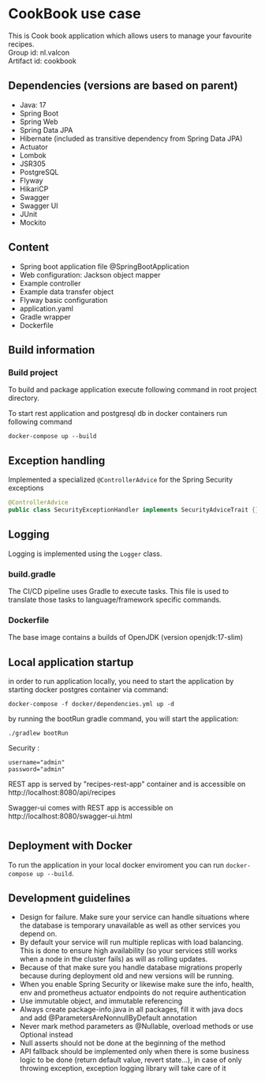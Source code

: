 # CookBook use case

This is Cook book application which allows users to manage your favourite recipes.  
Group id: nl.valcon <br/>
Artifact id: cookbook

## Dependencies (versions are based on parent)
- Java: 17
- Spring Boot
- Spring Web
- Spring Data JPA
- Hibernate (included as transitive dependency from Spring Data JPA)
- Actuator
- Lombok
- JSR305
- PostgreSQL
- Flyway
- HikariCP
- Swagger
- Swagger UI
- JUnit
- Mockito

## Content
- Spring boot application file @SpringBootApplication
- Web configuration: Jackson object mapper
- Example controller
- Example data transfer object
- Flyway basic configuration
- application.yaml
- Gradle wrapper
- Dockerfile


## Build information
### Build project
To build and package application execute following command in root project directory.

<p>To start rest application and postgresql db in docker containers run following command</p>

```
docker-compose up --build
```

## Exception handling
Implemented a specialized `@ControllerAdvice` for the Spring Security exceptions
```java
@ControllerAdvice
public class SecurityExceptionHandler implements SecurityAdviceTrait {}
```

## Logging
Logging is implemented using the `Logger` class.

### build.gradle
The CI/CD pipeline uses Gradle to execute tasks. This file is used to translate those tasks to language/framework specific commands.  

### Dockerfile
The base image contains a builds of OpenJDK (version openjdk:17-slim)

## Local application startup
in order to run application locally, you need to start the application by starting docker postgres container via command:

```
docker-compose -f docker/dependencies.yml up -d
```
by running the bootRun gradle command, you will start the application:
```
./gradlew bootRun
```

Security :
~~~
username="admin" 
password="admin"
~~~

REST app is served by "recipes-rest-app" container and is accessible on http://localhost:8080/api/recipes

Swagger-ui comes with REST app is accessible on 
http://localhost:8080/swagger-ui.html
#
## Deployment with Docker
To run the application in your local docker enviroment you can run `docker-compose up --build`.

## Development guidelines
- Design for failure. Make sure your service can handle situations where the database is temporary unavailable as well as other services you depend on.
- By default your service will run multiple replicas with load balancing. This is done to ensure high availability (so your services still works when a node in the cluster fails) as will as rolling updates.
- Because of that make sure you handle database migrations properly because during deployment old and new versions will be running.
- When you enable Spring Security or likewise make sure the info, health, env and prometheus actuator endpoints do not require authentication
- Use immutable object, and immutable referencing
- Always create package-info.java in all packages, fill it with java docs and add @ParametersAreNonnullByDefault annotation
- Never mark method parameters as @Nullable, overload methods or use Optional instead
- Null asserts should not be done at the beginning of the method
- API fallback should be implemented only when there is some business logic to be done (return default value, revert state...), in case of only throwing exception, exception logging library will take care of it

